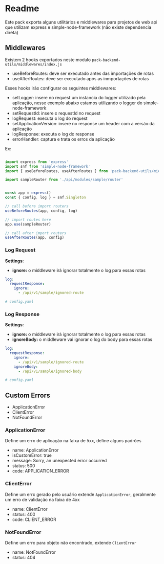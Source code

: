 # Readme

Este pack exporta alguns utilitários e middlewares para projetos de web api que
utilizam express e simple-node-framework (não existe dependencia direta)

## Middlewares

Existem 2 hooks exportados neste modulo `pack-backend-utils/middlewares/index.js`

- useBeforeRoutes: deve ser executado antes das importações de rotas
- useAfterRoutes: deve ser executado após as inmportações de rotas

Esses hooks irão configurar os seguintes middlewares:

- setLogger: insere no request um instancia do logger utilizado pela aplicação, nesse exemplo abaixo estamos utilizando o logger do simple-node-framework
- setRequestId: insere o requestId no request
- logRequest: executa o log do request
- setApplicationVersion: insere no response um header com a versão da aplicação
- logResponse: executa o log do response
- errorHandler: captura e trata os erros da aplicação


Ex:
```javascript

import express from 'express'
import snf from 'simple-node-framework'
import { useBeforeRoutes, useAfterRoutes } from 'pack-backend-utils/middlewares/index.js'

import sampleRouter from './api/modules/sample/router'


const app = express()
const { config, log } = snf.Singleton

// call before import routers
useBeforeRoutes(app, config, log)

// import routes here
app.use(sampleRouter)

// call after import routers
useAfterRoutes(app, config)

```

### Log Request

**Settings:**

- **ignore:** o middleware irá ignorar totalmente o log para essas rotas

```yaml
log:
  requestResponse:
    ignore:
      - /api/v1/sample/ignored-route

# config.yaml
```

### Log Response

**Settings:**

- **ignore:** o middleware irá ignorar totalmente o log para essas rotas
- **ignoreBody:** o middleware vai ignorar o log do body para essas rotas


```yaml
log:
  requestResponse:
    ignore:
      - /api/v1/sample/ignored-route
    ignoreBody:
      - /api/v1/sample/ignored-body

# config.yaml
```

## Custom Errors

- ApplicationError
- ClientError
- NotFoundError

### ApplicationError

Define um erro de aplicação na faixa de 5xx, define alguns padrões

- name: ApplicationError
- isCustomError: true
- message: Sorry, an unexpected error occurred
- status: 500
- code: APPLICATION_ERROR

### ClientError

Define um erro gerado pelo usuário extende `ApplicationError`, geralmente um erro de validação na faixa de 4xx

- name: ClientError
- status: 400
- code: CLIENT_ERROR

### NotFoundError

Define um erro para objeto não encontrado, extende `ClientError`

- name: NotFoundError
- status: 404